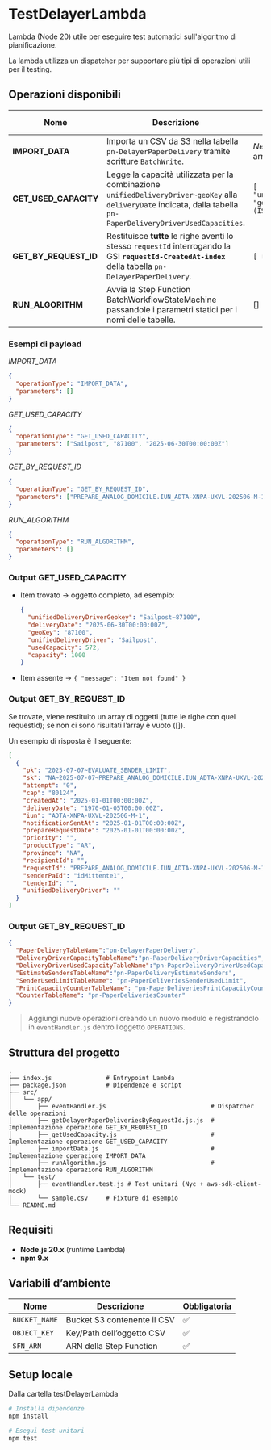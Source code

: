 # TestDelayerLambda

Lambda (Node 20) utile per eseguire test automatici sull'algoritmo di pianificazione.

La lambda utilizza un dispatcher per supportare più tipi di operazioni utili per il testing.

## Operazioni disponibili

| Nome | Descrizione | Parametri (`event.parameters`) |
|------|-------------|--------------------------------|
| **IMPORT_DATA** | Importa un CSV da S3 nella tabella `pn-DelayerPaperDelivery` tramite scritture `BatchWrite`. | _Nessuno_ → passare un array vuoto `[]` |
| **GET_USED_CAPACITY** | Legge la capacità utilizzata per la combinazione `unifiedDeliveryDriver~geoKey` alla `deliveryDate` indicata, dalla tabella `pn-PaperDeliveryDriverUsedCapacities`. | `[ "unifiedDeliveryDriver", "geoKey", "deliveryDate (ISO‑8601 UTC)" ]` |
| **GET_BY_REQUEST_ID**  | Restituisce **tutte** le righe aventi lo stesso `requestId` interrogando la GSI **`requestId-CreatedAt-index`** della tabella `pn-DelayerPaperDelivery`. | `[ requestId ]`                                                              |
| **RUN_ALGORITHM** | Avvia la Step Function BatchWorkflowStateMachine passandole i parametri statici per i nomi delle tabelle. | [] |

### Esempi di payload

*IMPORT_DATA*

```json
{
  "operationType": "IMPORT_DATA",
  "parameters": []
}
```

*GET_USED_CAPACITY*

```json
{
  "operationType": "GET_USED_CAPACITY",
  "parameters": ["Sailpost", "87100", "2025-06-30T00:00:00Z"]
}
```

*GET_BY_REQUEST_ID*
```json
{
  "operationType": "GET_BY_REQUEST_ID",
  "parameters": ["PREPARE_ANALOG_DOMICILE.IUN_ADTA-XNPA-UXVL-202506-M-1.RECINDEX_0.ATTEMPT_0"]
}
```

*RUN_ALGORITHM*
```json
{
  "operationType": "RUN_ALGORITHM",
  "parameters": []
}
```

### Output GET_USED_CAPACITY

* Item trovato → oggetto completo, ad esempio:
  ```json
  {
    "unifiedDeliveryDriverGeokey": "Sailpost~87100",
    "deliveryDate": "2025-06-30T00:00:00Z",
    "geoKey": "87100",
    "unifiedDeliveryDriver": "Sailpost",
    "usedCapacity": 572,
    "capacity": 1000
  }
  ```
* Item assente → `{ "message": "Item not found" }`

### Output GET_BY_REQUEST_ID
Se trovate, viene restituito un array di oggetti (tutte le righe con quel requestId); se non ci sono risultati l’array è vuoto ([]).

Un esempio di risposta è il seguente:
```json
[
  {
    "pk": "2025-07-07~EVALUATE_SENDER_LIMIT",
    "sk": "NA~2025-07-07~PREPARE_ANALOG_DOMICILE.IUN_ADTA-XNPA-UXVL-202506-M-1.RECINDEX_0.ATTEMPT_0",
    "attempt": "0",
    "cap": "80124",
    "createdAt": "2025-01-01T00:00:00Z",
    "deliveryDate": "1970-01-05T00:00:00Z",
    "iun": "ADTA-XNPA-UXVL-202506-M-1",
    "notificationSentAt": "2025-01-01T00:00:00Z",
    "prepareRequestDate": "2025-01-01T00:00:00Z",
    "priority": "",
    "productType": "AR",
    "province": "NA",
    "recipientId": "",
    "requestId": "PREPARE_ANALOG_DOMICILE.IUN_ADTA-XNPA-UXVL-202506-M-1.RECINDEX_0.ATTEMPT_0",
    "senderPaId": "idMittente1",
    "tenderId": "",
    "unifiedDeliveryDriver": ""
  }
]
```
### Output GET_BY_REQUEST_ID
```json
{
  "PaperDeliveryTableName":"pn-DelayerPaperDelivery",
  "DeliveryDriverCapacityTableName":"pn-PaperDeliveryDriverCapacities",
  "DeliveryDriverUsedCapacityTableName":"pn-PaperDeliveryDriverUsedCapacities",
  "EstimateSendersTableName":"pn-PaperDeliveryEstimateSenders",
  "SenderUsedLimitTableName": "pn-PaperDeliveriesSenderUsedLimit",
  "PrintCapacityCounterTableName": "pn-PaperDeliveriesPrintCapacityCounter",
  "CounterTableName": "pn-PaperDeliveriesCounter"
}
```


> Aggiungi nuove operazioni creando un nuovo modulo e registrandolo in `eventHandler.js` dentro l’oggetto `OPERATIONS`.

## Struttura del progetto

```
.
├── index.js               # Entrypoint Lambda
├── package.json           # Dipendenze e script
├── src/
│   └── app/
│       ├── eventHandler.js                             # Dispatcher delle operazioni
│       ├── getDelayerPaperDeliveriesByRequestId.js.js  # Implementazione operazione GET_BY_REQUEST_ID
│       ├── getUsedCapacity.js                          # Implementazione operazione GET_USED_CAPACITY
│       ├── importData.js                               # Implementazione operazione IMPORT_DATA
│       ├── runAlgorithm.js                             # Implementazione operazione RUN_ALGORITHM
│   └── test/
│       ├── eventHandler.test.js # Test unitari (Nyc + aws-sdk-client-mock)
│       └── sample.csv     # Fixture di esempio
└── README.md
```


## Requisiti

* **Node.js 20.x** (runtime Lambda)
* **npm 9.x**

## Variabili d’ambiente

| Nome          | Descrizione                 | Obbligatoria |
|---------------|-----------------------------|--------------|
| `BUCKET_NAME` | Bucket S3 contenente il CSV | ✅ |
| `OBJECT_KEY`  | Key/Path dell’oggetto CSV   | ✅ |
| `SFN_ARN`     | ARN della Step Function     | ✅ |

## Setup locale
Dalla cartella testDelayerLambda

```bash
# Installa dipendenze
npm install

# Esegui test unitari
npm test
